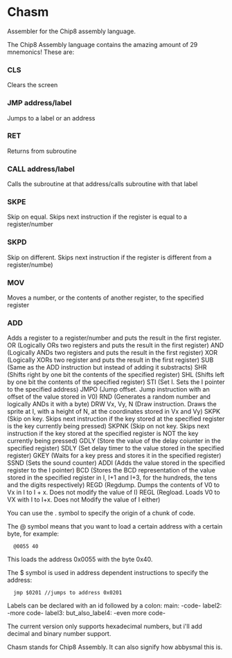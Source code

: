 # Chasm
Assembler for the Chip8 assembly language. 

The Chip8 Assembly language contains the amazing amount of 29 mnemonics! These are:
### CLS 
Clears the screen
### JMP address/label
Jumps to a label or an address
### RET 
Returns from subroutine
### CALL address/label
Calls the subroutine at that address/calls subroutine with that label
### SKPE 
Skip on equal. Skips next instruction if the register is equal to a register/number
### SKPD 
Skip on different. Skips next instruction if the register is different from a register/numbe)
### MOV 
Moves a number, or the contents of another register, to the specified register
### ADD 
Adds a register to a register/number and puts the result in the first register.
OR (Logically ORs two registers and puts the result in the first register)
AND (Logically ANDs two registers and puts the result in the first register)
XOR (Logically XORs two register and puts the result in the first register)
SUB (Same as the ADD instruction but instead of adding it substracts)
SHR (Shifts right by one bit the contents of the specified register)
SHL (Shifts left by one bit the contents of the specified register)
STI (Set I. Sets the I pointer to the specified address)
JMPO (Jump offset. Jump instruction with an offset of the value stored in V0)
RND (Generates a random number and logically ANDs it with a byte)
DRW Vx, Vy, N (Draw instruction. Draws the sprite at I, with a height of N, at the coordinates stored in Vx and Vy)
SKPK (Skip on key. Skips next instruction if the key stored at the specified register is the key currently being pressed)
SKPNK (Skip on not key. Skips next instruction if the key stored at the specified register is NOT the key currently being pressed)
GDLY (Store the value of the delay coiunter in the specified register)
SDLY (Set delay timer to the value stored in the specified register)
GKEY (Waits for a key press and stores it in the specified register)
SSND (Sets the sound counter)
ADDI (Adds the value stored in the specified register to the I pointer)
BCD (Stores the BCD representation of the value stored in the specified register in I, I+1 and I+3, for the hundreds, the tens and the digits respectively)
REGD (Regdump. Dumps the contents of V0 to Vx in I to I + x. Does not modify the value of I)
REGL (Regload. Loads V0 to VX with I to I+x. Does not Modify the value of I either)

You can use the . symbol to specify the origin of a chunk of code.

The @ symbol means that you want to load a certain address with a certain byte, for example:
```
  @0055 40
```
This loads the address 0x0055 with the byte 0x40.

The $ symbol is used in address dependent instructions to specify the address:
```
  jmp $0201 //jumps to address 0x0201
```

Labels can be declared with an id followed by a colon:
  main:
    -code-
  label2:
    -more code-
  label3: but_also_label4:
    -even more code-

The current version only supports hexadecimal numbers, but i'll  add decimal and binary number support.






Chasm stands for Chip8 Assembly.
It can also signify how abbysmal this is.
